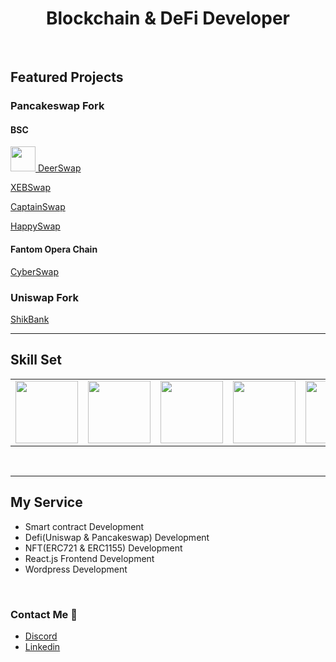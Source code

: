 <h1 align="center" >Blockchain & DeFi Developer</h1> <br>

## Featured Projects
### Pancakeswap Fork
#### BSC
<a href="https://deerswap.org/" target="_blank" ><img width="40" src="https://deerswap.org/images/farms/deer.png" > DeerSwap</a>

<a href="https://xebswap.com/#/swap" target="_blank" >XEBSwap</a>

<a href="https://captainswap.finance/#/" target="_blank" >CaptainSwap</a>

<a href="https://happyswap.finance/#/" target="_blank" >HappySwap</a>

#### Fantom Opera Chain
<a href="https://thexdoa.com/#/" target="_blank" >CyberSwap</a>

### Uniswap Fork
<a href="https://shikbank.com" target="_blank" >ShikBank</a>
<br>

***
## Skill Set
<table>
  <tr>
    <td><img src="https://cdn.iconscout.com/icon/free/png-64/react-3-1175109.png" width="100"></td>
    <td><img src="https://cdn.iconscout.com/icon/free/png-64/angular-3-226070.png" width="100"></td>
    <td><img src="https://cdn.iconscout.com/icon/free/png-64/vue-282497.png" width="100"></td>
    <td><img src="https://cdn.iconscout.com/icon/free/png-64/wordpress-2752021-2284838.png" width="100"></td>
    <td><img src="https://cdn.iconscout.com/icon/free/png-64/laravel-226015.png" width="100"></td>
    <td><img src="https://cdn.iconscout.com/icon/free/png-64/django-11-1175036.png" width="100"></td>
    <td><img src="https://cdn.iconscout.com/icon/free/png-64/html5-2474805-2056091.png" width="100"></td>
    <td><img src="https://cdn.iconscout.com/icon/free/png-64/javascript-24-1174950.png" width="100"></td>
    <td><img src="https://cdn.iconscout.com/icon/free/png-64/typescript-1174965.png" width="100"></td>
    <td><img src="https://cdn.iconscout.com/icon/free/png-64/node-js-1174925.png" width="100"></td>
    <td><img src="https://cdn.iconscout.com/icon/free/png-64/webpack-1-1174980.png" width="100"></td>
    <td><img src="https://cdn.iconscout.com/icon/free/png-64/python-2-226051.png" width="100"></td>    
  </tr>
</table>
<br>

***
## My Service
- Smart contract Development
- Defi(Uniswap & Pancakeswap) Development
- NFT(ERC721 & ERC1155) Development
- React.js Frontend Development
- Wordpress Development
<br>


### Contact Me 👋
- <a href="https://discordapp.com/users/453097301485813761">Discord</a>
- <a href="https://www.linkedin.com/in/sun-dong-82966617a/">Linkedin</a>



